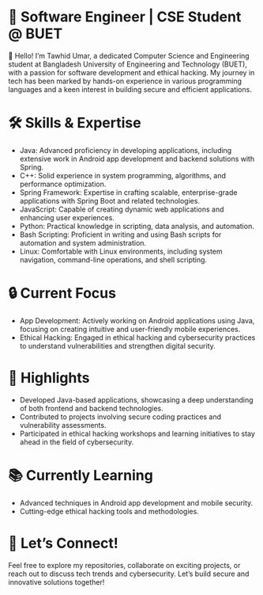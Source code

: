 # 🚀 Software Engineer | CSE Student @ BUET

👋 Hello! I’m Tawhid Umar, a dedicated Computer Science and Engineering student at Bangladesh University of Engineering and Technology (BUET), with a passion for software development and ethical hacking. My journey in tech has been marked by hands-on experience in various programming languages and a keen interest in building secure and efficient applications.
# 🛠️ Skills & Expertise
- Java: Advanced proficiency in developing applications, including extensive work in Android app development and backend solutions with Spring.
- C++: Solid experience in system programming, algorithms, and performance optimization.
- Spring Framework: Expertise in crafting scalable, enterprise-grade applications with Spring Boot and related technologies.
- JavaScript: Capable of creating dynamic web applications and enhancing user experiences.
- Python: Practical knowledge in scripting, data analysis, and automation.
- Bash Scripting: Proficient in writing and using Bash scripts for automation and system administration.
- Linux: Comfortable with Linux environments, including system navigation, command-line operations, and shell scripting.

# 🔒 Current Focus

- App Development: Actively working on Android applications using Java, focusing on creating intuitive and user-friendly mobile experiences.
- Ethical Hacking: Engaged in ethical hacking and cybersecurity practices to understand vulnerabilities and strengthen digital security.

# 🌟 Highlights

- Developed Java-based applications, showcasing a deep understanding of both frontend and backend technologies.
- Contributed to projects involving secure coding practices and vulnerability assessments.
-  Participated in ethical hacking workshops and learning initiatives to stay ahead in the field of cybersecurity.

# 📚 Currently Learning

- Advanced techniques in Android app development and mobile security.
- Cutting-edge ethical hacking tools and methodologies.

# 🤝 Let’s Connect!

Feel free to explore my repositories, collaborate on exciting projects, or reach out to discuss tech trends and cybersecurity. Let’s build secure and innovative solutions together!
